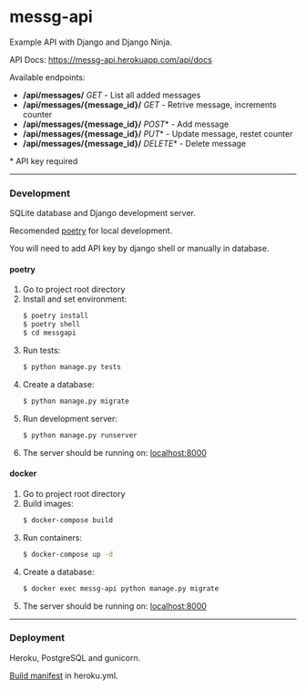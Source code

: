 # messg-api

Example API with Django and Django Ninja. 

API Docs: https://messg-api.herokuapp.com/api/docs

Available endpoints:
- **/api/messages/** _GET_ - List all added messages
- **/api/messages/{message_id}/** _GET_ - Retrive message, increments counter
- **/api/messages/{message_id}/** _POST_* - Add message
- **/api/messages/{message_id}/** _PUT_* - Update message, restet counter
- **/api/messages/{message_id}/** _DELETE_* - Delete message

\* API key required

---

### Development

SQLite database and Django development server.

Recomended [poetry](https://github.com/python-poetry/poetry) for local development.

You will need to add API key by django shell or manually in database.

#### poetry

1. Go to project root directory
2. Install and set environment:
   ```sh
   $ poetry install
   $ poetry shell
   $ cd messgapi
   ```
3. Run tests:
   ```sh
   $ python manage.py tests
   ```
4. Create a database:
   ```sh
   $ python manage.py migrate
   ```
4. Run development server:
   ```sh
   $ python manage.py runserver
   ```
5. The server should be running on: [localhost:8000](http://localhost:8000/)


#### docker

1. Go to project root directory
2. Build images:
    ```sh
   $ docker-compose build
   ```
3. Run containers:
    ```sh
    $ docker-compose up -d
    ```
4. Create a database:
    ```sh
    $ docker exec messg-api python manage.py migrate
    ```
5. The server should be running on: [localhost:8000](http://localhost:8000/)

---

### Deployment

Heroku, PostgreSQL and gunicorn.

[Build manifest](https://devcenter.heroku.com/articles/build-docker-images-heroku-yml) in heroku.yml.
